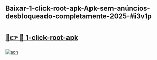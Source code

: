 ## Baixar-1-click-root-apk-Apk-sem-anúncios-desbloqueado-completamente-2025-#i3v1p

# <h2><a href="https://ainizakaria.my?title=1-click-root-apk&ref=20M">🔗👉 🔴 1-click-root-apk</a></h2>

[![acn](https://github.com/user-attachments/assets/0f9c940e-d8b0-45ae-aac7-cd30a18b3e1c)](https://ainizakaria.my?title=1-click-root-apk&ref=20M)

